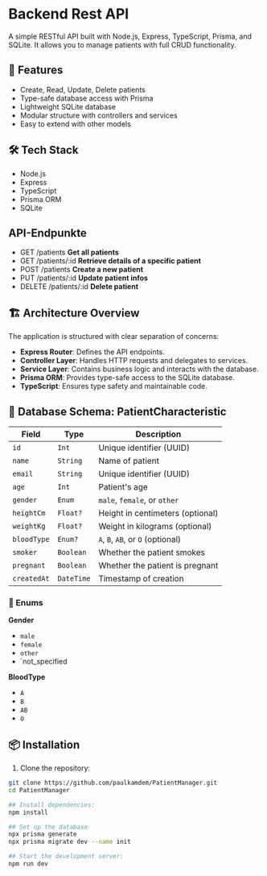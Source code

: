 # Backend Rest API 

A simple RESTful API built with Node.js, Express, TypeScript, Prisma, and SQLite. It allows you to manage patients with full CRUD functionality.

## 🚀 Features

- Create, Read, Update, Delete patients
- Type-safe database access with Prisma
- Lightweight SQLite database
- Modular structure with controllers and services
- Easy to extend with other models

## 🛠️ Tech Stack

- Node.js
- Express
- TypeScript
- Prisma ORM
- SQLite

## API-Endpunkte

- GET	/patients	  **Get all patients**
- GET	/patients/:id	  **Retrieve details of a specific patient**
- POST	/patients	**Create a new patient**
- PUT	/patients/:id	**Update patient infos**
- DELETE	/patients/:id	**Delete patient**

## 🏗️ Architecture Overview

The application is structured with clear separation of concerns:

- **Express Router**: Defines the API endpoints.
- **Controller Layer**: Handles HTTP requests and delegates to services.
- **Service Layer**: Contains business logic and interacts with the database.
- **Prisma ORM**: Provides type-safe access to the SQLite database.
- **TypeScript**: Ensures type safety and maintainable code.

## 📐 Database Schema: PatientCharacteristic

| Field              | Type       | Description                          |
|-------------------|------------|--------------------------------------|
| `id`              | `Int`      | Unique identifier (UUID)             |
| `name`            | `String`   | Name of patient                      |
| `email`           | `String`      | Unique identifier (UUID)             |
| `age`             | `Int`      | Patient's age                        |
| `gender`          | `Enum`     | `male`, `female`, or `other`         |
| `heightCm`        | `Float?`   | Height in centimeters (optional)     |
| `weightKg`        | `Float?`   | Weight in kilograms (optional)       |
| `bloodType`       | `Enum?`    | `A`, `B`, `AB`, or `O` (optional)    |
| `smoker`          | `Boolean`  | Whether the patient smokes           |
| `pregnant`        | `Boolean`  | Whether the patient is pregnant      |
| `createdAt`       | `DateTime` | Timestamp of creation                |

### 🧬 Enums

**Gender**
- `male`
- `female`
- `other`
- `not_specified

**BloodType**
- `A`
- `B`
- `AB`
- `O`


## 📦 Installation

1. Clone the repository:

```bash
git clone https://github.com/paulkamdem/PatientManager.git
cd PatientManager

## Install dependencies:
npm install

## Set up the database
npx prisma generate
npx prisma migrate dev --name init

## Start the development server:
npm run dev


